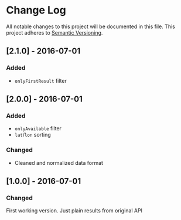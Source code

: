 # Change Log
All notable changes to this project will be documented in this file.
This project adheres to [Semantic Versioning](http://semver.org/).

## [2.1.0] - 2016-07-01
### Added
- `onlyFirstResult` filter

## [2.0.0] - 2016-07-01
### Added
- `onlyAvailable` filter
- `lat`/`lon` sorting

### Changed
- Cleaned and normalized data format

## [1.0.0] - 2016-07-01
### Changed
First working version. Just plain results from original API